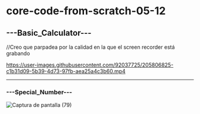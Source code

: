# core-code-from-scratch-05-12

## ---Basic_Calculator---

//Creo que parpadea por la calidad en la que el screen recorder está grabando




https://user-images.githubusercontent.com/92037725/205806825-c1b31d09-5b39-4d73-97fb-aea25a4c3b60.mp4



---
### ---Special_Number---
![Captura de pantalla (79)](https://user-images.githubusercontent.com/92037725/205794648-8296bfda-de4f-438c-b6a9-340ab2fa9199.png)

